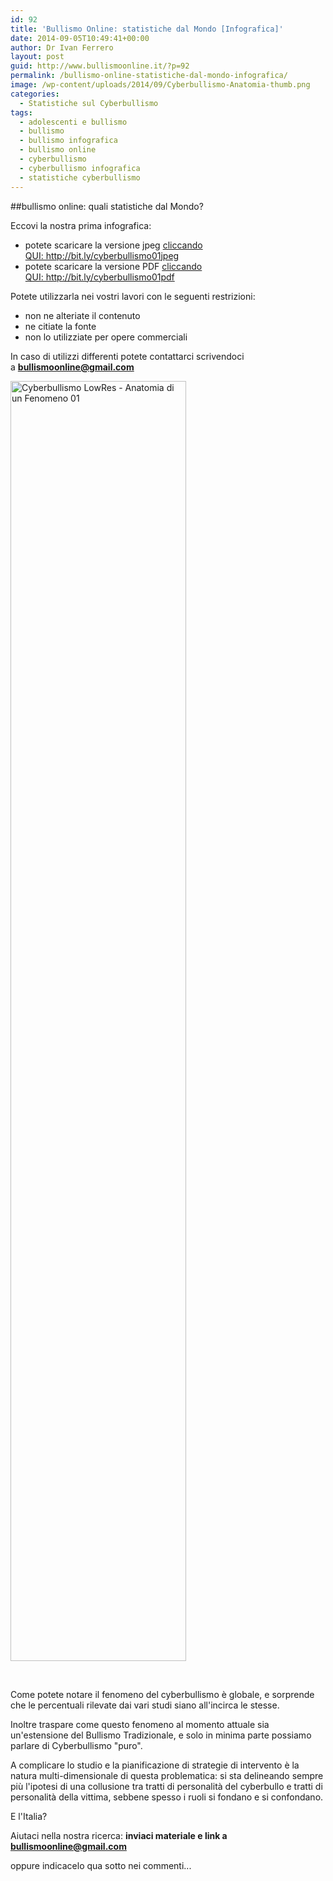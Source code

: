 ```yaml
---
id: 92
title: 'Bullismo Online: statistiche dal Mondo [Infografica]'
date: 2014-09-05T10:49:41+00:00
author: Dr Ivan Ferrero
layout: post
guid: http://www.bullismoonline.it/?p=92
permalink: /bullismo-online-statistiche-dal-mondo-infografica/
image: /wp-content/uploads/2014/09/Cyberbullismo-Anatomia-thumb.png
categories:
  - Statistiche sul Cyberbullismo
tags:
  - adolescenti e bullismo
  - bullismo
  - bullismo infografica
  - bullismo online
  - cyberbullismo
  - cyberbullismo infografica
  - statistiche cyberbullismo
---
```

##bullismo online: quali statistiche dal Mondo?

Eccovi la nostra prima infografica:
<ul>
 	<li>potete scaricare la versione jpeg <a title="Cyberbullismo Anatomia di un Fenomeno jpeg 01" href="http://bit.ly/cyberbullismo01jpeg">cliccando QUI: http://bit.ly/cyberbullismo01jpeg</a></li>
 	<li>potete scaricare la versione PDF <a title="Cyberbullismo Anatomia di un Fenomeno PDF 01" href="http://bit.ly/cyberbullismo01pdf">cliccando QUI: http://bit.ly/cyberbullismo01pdf</a></li>
</ul>
Potete utilizzarla nei vostri lavori con le seguenti restrizioni:
<ul>
 	<li>non ne alteriate il contenuto</li>
 	<li>ne citiate la fonte</li>
 	<li>non lo utilizziate per opere commerciali</li>
</ul>
In caso di utilizzi differenti potete contattarci scrivendoci a <strong><a href="mailto:bullismoonline@gmail.com">bullismoonline@gmail.com</a></strong>

<a href="http://www.bullismoonline.it/wp-content/uploads/2014/09/Cyberbullismo-LowRes-Anatomia-di-un-Fenomeno-01.jpeg"><img class="alignnone size-full wp-image-109" src="http://www.bullismoonline.it/wp-content/uploads/2014/09/Cyberbullismo-LowRes-Anatomia-di-un-Fenomeno-01.jpeg" alt="Cyberbullismo LowRes - Anatomia di un Fenomeno 01" width="281" height="2048" /></a>

&nbsp;

Come potete notare il fenomeno del cyberbullismo è globale, e sorprende che le percentuali rilevate dai vari studi siano all'incirca le stesse.

Inoltre traspare come questo fenomeno al momento attuale sia un'estensione del Bullismo Tradizionale, e solo in minima parte possiamo parlare di Cyberbullismo "puro".

A complicare lo studio e la pianificazione di strategie di intervento è la natura multi-dimensionale di questa problematica: si sta delineando sempre più l'ipotesi di una collusione tra tratti di personalità del cyberbullo e tratti di personalità della vittima, sebbene spesso i ruoli si fondano e si confondano.

E l'Italia?

Aiutaci nella nostra ricerca: <strong>inviaci materiale e link a <a href="mailto:bullismoonline@gmail.com">bullismoonline@gmail.com</a></strong>

oppure indicacelo qua sotto nei commenti...
